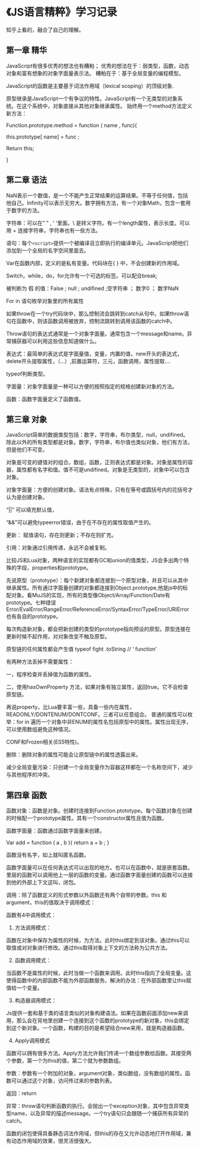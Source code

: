 《JS语言精粹》学习记录
====
知乎上看的，融合了自己的理解。

第一章 精华
----
JavaScript有很多优秀的想法也有糟粕；
优秀的想法在于：弱类型，函数，动态对象和富有想象的对象字面量表示法。
糟粕在于：基于全局变量的编程模型。

JavaScript的函数是主要基于词法作用域（lexical scoping）的顶级对象.

原型继承是JavaScript一个有争议的特性。JavaScript有一个无类型的对象系统。在这个系统中，对象直接从其他对象继承属性。
始终用一个method方法定义新方法：

Function.prototype.method = function ( name , func){

this.prototype[ name] = func ;

Return this;

}

第二章 语法
----
NaN表示一个数值，是一个不能产生正常结果的运算结果。不等于任何值，包括他自己。Infinity可以表示无穷大。数字拥有方法，有一个对象Math，包含一套用于数字的方法。

字符串：可以在” ” , ’ ‘里面。\ 是转义字符。有一个length属性，表示长度。可以用 + 连接字符串，字符串也有一些方法。

语句：每个`<script>`提供一个被编译且立即执行的编译单元。JavaScript把他们添加到一个全局的名字空间里面去。

Var在函数内部，定义的是私有变量。代码块在{ } 中，不会创建新的作用域。

Switch，while，do，for允许有一个可选的标签。可以配合break;

被判断为 假 的值：False ; null ; undifined ;空字符串 ； 数字0 ； 数字NaN

For in 语句枚举对象里的所有属性

如果throw在一个try代码块中，那么控制流会跳转到catch从句中。如果throw语句在函数中，则该函数调用被放弃，控制流跳转到调用该函数的catch中。

Throw语句的表达式通常是一个对象字面量。通常包含一个message和name。异常捕获器可以利用这些信息知道做什么。

表达式：最简单的表达式是字面量值，变量，内置的值，new开头的表达式，delete开头提取属性，（...）,前置运算符，三元，函数调用，属性提取....

typeof判断类型。

字面量：对象字面量是一种可以方便的按照指定的规格创建新对象的方法。

函数：函数字面量定义了函数值。

第三章 对象
----
JavaScript简单的数据类型包括：数字，字符串，布尔类型，null，undifined。除此以外的所有类型都是对象。数字，字符串，布尔值也类似对象，他们有方法，但是他们不可变。

对象是可变的键值对的组合。数组，函数，正则表达式都是对象。对象是属性的容器，属性都有名字和值。值不可是undifined。对象是无类型的，对象中可以包含对象。

对象字面量：方便的创建对象。语法有点特殊，只有在等号或圆括号内的花括号才认为是创建对象。

“||” 可以填充默认值，

“&&”可以避免typeerror错误，由于在不存在的属性取值产生的。

更新： 赋值语句，存在则更新；不存在则扩充。

引用：对象通过引用传递，永远不会被复制。

比较JS和Lua对象，两种语言的实现都有GC和union的值类型，JS会多出两个特殊的字段，properties和prototype。

先说原型（prototype）：每个新建对象都连接到一个原型对象，并且可以从其中继承属性。所有通过字面量创建的对象都连接到Object.prototype,他是js中的标配对象。看MuJS的实现，所有的类型像Object/Array/Function/Date有prototype。七种错误Error/EvalError/RangeError/ReferenceError/SyntaxError/TypeError/URIError也有各自的prototype。

每次构造新对象，都会把新创建的类型的prototype指向预设的原型。原型连接在更新时候不起作用，对对象改变不触及原型。

原型链的任何属性都会产生值 typeof fight .toString // ‘ function’

有两种方法丢掉不需要属性：

一，程序检查并丢掉值为函数的属性。

二，使用hasOwnProperty 方法，如果对象有独立属性，返回true。它不会检查原型链。

再说property，比Lua要丰富一些，具备一些内在属性，READONLY/DONTENUM/DONTCONF。三者可以任意组合。
普通的属性可以枚举：for in 遍历一个对象中非ENUM的属性名包括原型中的属性。属性出现无序，可以使用数组避免这种情况。

CONF和Frozen相关(ES5特性)。

删除：删除对象的属性可能会让原型链中的属性透露出来。

减少全局变量污染：只创建一个全局变量作为容器这样都在一个名称空间下，减少与其他程序的冲突。

第四章 函数
----
函数对象：函数是对象。创建时连接到Function.ptototype。每个函数对象在创建的时候配一个prototype属性。其有一个constructor属性且值为函数。

函数字面量：函数通过函数字面量来创建。

Var add = function ( a , b ){
return a + b ;
}

函数没有名字，如上就叫匿名函数。

函数字面量可以在任何表达式可以出现的地方。也可以在函数中，就是嵌套函数。里层的函数可以调用他上一层的函数的变量。通过函数字面量创建的函数可以连接到他的外部上下文这叫，闭包。

调用：除了函数定义的形式参数以外函数还有两个自带的参数。this 和 argument，this的值取决于调用模式：

函数有4中调用模式：

1. 方法调用模式：

函数在对象中保存为属性的时候，为方法。此时this绑定到该对象。通过this可以取值或对对象进行修改。通过this取得对象上下文的方法称为公共方法。

2. 函数调用模式：

当函数不是属性的时候，此时当做一个函数来调用。此时this指向了全局变量。这使得函数中的内部函数不能为外部函数服务。解决的办法：在外部函数里让this赋值给一个变量。

3. 构造器调用模式：

Js提供一套和基于类的语言类似的对象构建语法。如果在函数前面添加new来调用，那么会在背地里创建一个连接到这个函数的prototype的新对象，this会绑定到这个新对象。一个函数，构建的目的是希望结合new来用，就是构造器函数。

4. Apply调用模式

函数可以拥有很多方法。Apply方法允许我们传递一个数组参数给函数。其接受两个参数，第一个为this的值，第二个就为参数数组。


参数：参数有一个附加的对象，argument对象，类似数组，没有数组的属性。函数可以通过这个对象，访问传过来的参数列表。

返回：return

异常：throw语句判断函数的执行。会抛出一个exception对象，其中包含异常类型name，以及异常的描述message。一个try语句只会跟随一个捕获所有异常的catch。

函数的闭包使得具备静态词法作用域，但this的存在又允许动态地打开作用域，兼有动态作用域的效果，很灵活很强大。